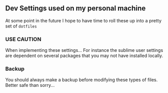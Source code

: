 ## Dev Settings used on my personal machine
At some point in the future I  hope to have time to roll these up into a pretty set of ```dotfiles```
### USE CAUTION
When implementing these settings... For instance the sublime user settings are dependent on several packages that you may not have installed locally.

### Backup
You should always make a backup before modifying these types of files. Better safe than sorry...
